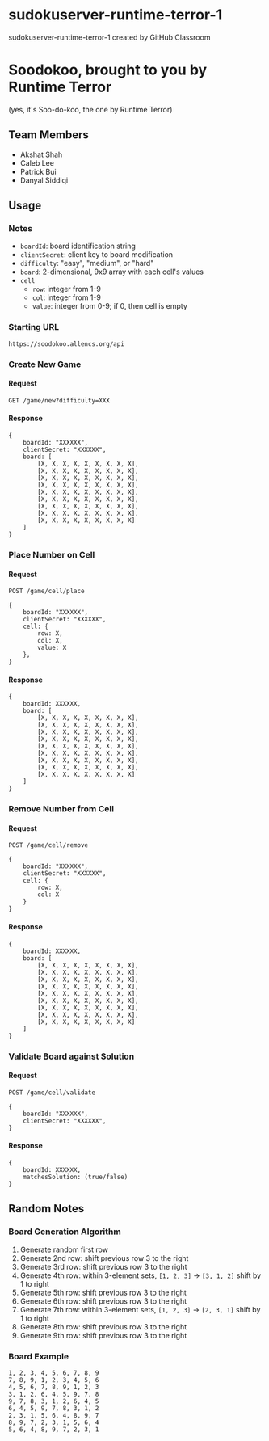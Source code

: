 # sudokuserver-runtime-terror-1
sudokuserver-runtime-terror-1 created by GitHub Classroom
# Soodokoo, brought to you by Runtime Terror
(yes, it's Soo-do-koo, the one by Runtime Terror)
## Team Members
* Akshat Shah
* Caleb Lee
* Patrick Bui
* Danyal Siddiqi
## Usage
### Notes
- `boardId`: board identification string
- `clientSecret`: client key to board modification
- `difficulty`: "easy", "medium", or "hard"
- `board`: 2-dimensional, 9x9 array with each cell's values
- `cell`
  - `row`: integer from 1-9
  - `col`: integer from 1-9
  - `value`: integer from 0-9; if 0, then cell is empty
### Starting URL
```https://soodokoo.allencs.org/api```
### Create New Game
#### Request
```GET /game/new?difficulty=XXX```
#### Response
```
{
	boardId: "XXXXXX",
	clientSecret: "XXXXXX",
	board: [
		[X, X, X, X, X, X, X, X, X],
		[X, X, X, X, X, X, X, X, X],
		[X, X, X, X, X, X, X, X, X],
		[X, X, X, X, X, X, X, X, X],
		[X, X, X, X, X, X, X, X, X],
		[X, X, X, X, X, X, X, X, X],
		[X, X, X, X, X, X, X, X, X],
		[X, X, X, X, X, X, X, X, X],
		[X, X, X, X, X, X, X, X, X]	
	]
}
```
### Place Number on Cell
#### Request
```
POST /game/cell/place

{
	boardId: "XXXXXX",
	clientSecret: "XXXXXX",
	cell: {
		row: X,
		col: X,
		value: X
	},
}
```
#### Response
```
{
	boardId: XXXXXX,
	board: [
		[X, X, X, X, X, X, X, X, X],
		[X, X, X, X, X, X, X, X, X],
		[X, X, X, X, X, X, X, X, X],
		[X, X, X, X, X, X, X, X, X],
		[X, X, X, X, X, X, X, X, X],
		[X, X, X, X, X, X, X, X, X],
		[X, X, X, X, X, X, X, X, X],
		[X, X, X, X, X, X, X, X, X],
		[X, X, X, X, X, X, X, X, X]
	]
}
``` 
### Remove Number from Cell
#### Request
```
POST /game/cell/remove

{
	boardId: "XXXXXX",
	clientSecret: "XXXXXX",
	cell: {
		row: X,
		col: X
	}
}
```
#### Response
```
{
	boardId: XXXXXX,
	board: [
		[X, X, X, X, X, X, X, X, X],
		[X, X, X, X, X, X, X, X, X],
		[X, X, X, X, X, X, X, X, X],
		[X, X, X, X, X, X, X, X, X],
		[X, X, X, X, X, X, X, X, X],
		[X, X, X, X, X, X, X, X, X],
		[X, X, X, X, X, X, X, X, X],
		[X, X, X, X, X, X, X, X, X],
		[X, X, X, X, X, X, X, X, X]
	]
}
```
### Validate Board against Solution
#### Request
```
POST /game/cell/validate

{
	boardId: "XXXXXX",
	clientSecret: "XXXXXX",
}
```
#### Response
```
{
	boardId: XXXXXX,
	matchesSolution: (true/false)
}
```
## Random Notes
### Board Generation Algorithm
1. Generate random first row
2. Generate 2nd row: shift previous row 3 to the right
3. Generate 3rd row: shift previous row 3 to the right
4. Generate 4th row: within 3-element sets, `[1, 2, 3]` -> `[3, 1, 2]` shift by 1 to right
5. Generate 5th row: shift previous row 3 to the right
6. Generate 6th row: shift previous row 3 to the right
7. Generate 7th row: within 3-element sets, `[1, 2, 3]` -> `[2, 3, 1]` shift by 1 to right
8. Generate 8th row: shift previous row 3 to the right
9. Generate 9th row: shift previous row 3 to the right

### Board Example
```
1, 2, 3, 4, 5, 6, 7, 8, 9
7, 8, 9, 1, 2, 3, 4, 5, 6
4, 5, 6, 7, 8, 9, 1, 2, 3
3, 1, 2, 6, 4, 5, 9, 7, 8
9, 7, 8, 3, 1, 2, 6, 4, 5
6, 4, 5, 9, 7, 8, 3, 1, 2
2, 3, 1, 5, 6, 4, 8, 9, 7
8, 9, 7, 2, 3, 1, 5, 6, 4
5, 6, 4, 8, 9, 7, 2, 3, 1
```
